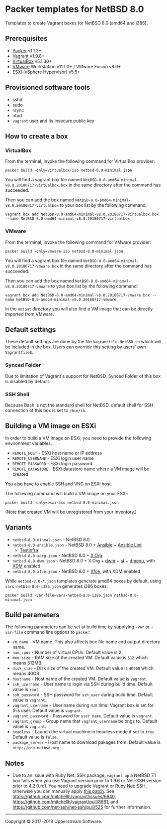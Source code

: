 # Packer templates for NetBSD 8.0

Templates to create Vagrant boxes for NetBSD 8.0 (amd64 and i386).


## Prerequisites

* [Packer][] v1.1.3+
* [Vagrant][] v1.9.8+
* [VirtualBox][] v5.1.30+
* [VMware][] Workstation v11.1.0+ / VMware Fusion v8.0+
* [ESXi][] (vSphere Hypervisor) v5.5+

[ESXi]: http://www.vmware.com/products/vsphere-hypervisor
  "Free VMware vSphere Hypervisor, Free Virtualization (ESXi)"
[Packer]: https://www.packer.io/ "Packer by HashiCorp"
[Vagrant]: https://www.vagrantup.com/ "Vagrant"
[VirtualBox]: https://www.virtualbox.org/ "Oracle VM VirtualBox"
[VMware]: http://www.vmware.com/
  "VMware Virtualization for Desktop &amp; Server, Application, Public &amp; Hybrid Clouds"


## Provisioned software tools

* sshd
* sudo
* rsync
* ntpd
* `vagrant` user and its insecure public key


## How to create a box

### VirtualBox

From the terminal, invoke the following command for VirtualBox provider:

    packer build -only=virtualbox-iso netbsd-8.0-minimal.json

You will find a vagrant box file named `NetBSD-8.0-amd64-minimal-v8.0.20180717-virtualbox.box`
in the same directory after the command has succeeded.

Then you can add the box named `NetBSD-8.0-amd64-minimal-v8.0.20180717-virtualbox`
to your box list by the following command:

    vagrant box add NetBSD-8.0-amd64-minimal-v8.0.20180717-virtualbox.box --name NetBSD-8.0-amd64-minimal-v8.0.20180717-virtualbox

### VMware

From the terminal, invoke the following command for VMware provider:

    packer build -only=vmware-iso netbsd-8.0-minimal.json

You will find a vagrant box file named `NetBSD-8.0-amd64-minimal-v8.0.20180717-vmware.box`
in the same directory after the command has succeeded.

Then you can add the box named `NetBSD-8.0-amd64-minimal-v8.0.20180717-vmware`
to your box list by the following command:

    vagrant box add NetBSD-8.0-amd64-minimal-v8.0.20180717-vmware.box --name NetBSD-8.0-amd64-minimal-v8.0.20180717-vmware

In the `output` directory you will also find a VM image that can be
directly imported from VMware.


## Default settings

These default settings are done by the file `Vagrantfile.NetBSD-sh`
which will be included in the box.  Users can override this setting by
users' own `Vagrantfile`s.

### Synced Folder

Due to limitation of Vagrant's support for NetBSD, Synced Folder of
this box is disabled by default.

### SSH Shell

Because Bash is not the standard shell for NetBSD, default shell for
SSH connection of this box is set to `/bin/sh`.


## Building a VM image on ESXi

In order to build a VM image on ESXi, you need to provide the following
environment variables:

* `REMOTE_HOST` - ESXi host name or IP address
* `REMOTE_USERNAME` - ESXi login user name
* `REMOTE_PASSWORD` - ESXi login password
* `REMOTE_DATASTORE` - ESXi datastore name where a VM image will be
  created

You also have to enable SSH and VNC on ESXi host.

The following command will build a VM image on your ESXi:

    packer build -only=esxi-iso netbsd-8.0-minimal.json

(Note that created VM will be unregistered from your Inventory.)


## Variants

* `netbsd-8.0-minmal.json` - NetBSD 8.0
* `netbsd-8.0-ansible.json` - NetBSD 8.0 + [Ansible][] + [Ansible Lint]
  + [Testinfra][]
* `netbsd-8.0-xorg.json` - NetBSD 8.0 + [X.Org][]
* `netbsd-8.0-dwm.json` - NetBSD 8.0 + X.Org + [dwm][] + [st][] +
  [dmenu][], with [XDM] enabled
* `netbsd-8.0-xfce.json` - NetBSD 8.0 + [Xfce][], with XDM enabled

While `netbsd-8.0-*.json` templates generate amd64 boxes by default,
using `vars-netbsd-8.0-i386.json` generates i386 boxes:

    packer build -var-file=vars-netbsd-8.0-i386.json netbsd-8.0-minimal.json

[Ansible]: https://www.ansible.com/ "Ansible is Simple IT Automation"
[Ansible Lint]: https://docs.ansible.com/ansible-lint/
  "Ansible Lint Documentation &mdash; Ansible Documentation"
[dmenu]: http://tools.suckless.org/dmenu/ "dmenu | suckless.org tools"
[dwm]: http://dwm.suckless.org/
  "suckless.org dwm - dynamic window manager"
[st]: http://st.suckless.org/ "suckless.org st - simple terminal"
[Testinfra]: https://testinfra.readthedocs.io/en/latest/
  "Testinfra test your infrastructure &mdash; testinfra 1.10.2.dev3 documentation"
[X.Org]: https://www.x.org/wiki/ "X.Org"
[XDM]: https://www.x.org/releases/X11R7.6/doc/man/man1/xdm.1.xhtml "XDM"
[Xfce]: http://www.xfce.org/ "Xfce Desktop Environment"


## Build parameters

The following parameters can be set at build time by supplying `-var`
or `-var-file` command line options to `packer`:

* `vm_name` - VM name.  This also affects box file name and output
  directory name.
* `num_cpus` - Number of virtual CPUs.  Default value is 2.
* `mem_size` - RAM size of the created VM.  Default value is `512`
  which means 512MB.
* `disk_size` - Disk size of the created VM.  Default value is `40960`
  which means 40GB.
* `hostname` - Host name of the created VM.  Default value is `vagrant`.
* `ssh_username` - User name to login via SSH during build time.
  Default value is `root`.
* `ssh_password` - SSH password for `ssh_user` during build time.
  Default value is `vagrant`.
* `vagrant_username` - User name during run time.  Vagrant box is set
  for this user.  Default value is `vagrant`.
* `vagrant_password` - Password for `user_name`.  Default value is
  `vagrant`.
* `vagrant_group` - Group name that `vagrant_username` belongs to.
  Default value is `vagrant`.
* `headless` - Launch the virtual machine in headless mode if set to
  `true`.  Default value is `false`.
* `package_server` - Host name to download pakages from.  Default value
  is `http://cdn.netbsd.org`.


## Notes

* Due to an issue with Ruby Net::SSH package, `vagrant up` a NetBSD 7.1
  box fails when you use Vagrant version prior to 1.9.6 or Net::SSH
  version prior to 4.2.0.rc1.  You need to upgrade Vagrant or Ruby
  Net::SSH, otherwise you can manually apply
  [this patch](../patches/net-ssh.patch).
  See https://github.com/mitchellh/vagrant/issues/6640,
  https://github.com/mitchellh/vagrant/pull/8661, and
  https://github.com/net-ssh/net-ssh/pull/525 for further information.

- - -

Copyright &copy; 2017-2019 Upperstream Software.
